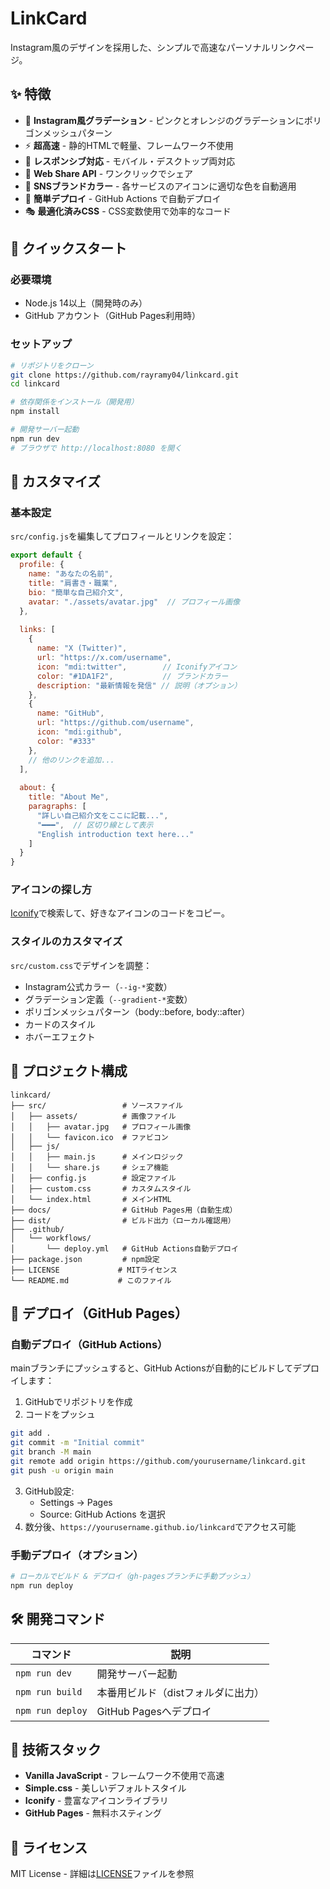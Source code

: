 # LinkCard

Instagram風のデザインを採用した、シンプルで高速なパーソナルリンクページ。

## ✨ 特徴

- 🎨 **Instagram風グラデーション** - ピンクとオレンジのグラデーションにポリゴンメッシュパターン
- ⚡ **超高速** - 静的HTMLで軽量、フレームワーク不使用
- 📱 **レスポンシブ対応** - モバイル・デスクトップ両対応
- 🔗 **Web Share API** - ワンクリックでシェア
- 🎯 **SNSブランドカラー** - 各サービスのアイコンに適切な色を自動適用
- 🚀 **簡単デプロイ** - GitHub Actions で自動デプロイ
- 🎭 **最適化済みCSS** - CSS変数使用で効率的なコード

## 🚀 クイックスタート

### 必要環境
- Node.js 14以上（開発時のみ）
- GitHub アカウント（GitHub Pages利用時）

### セットアップ

```bash
# リポジトリをクローン
git clone https://github.com/rayramy04/linkcard.git
cd linkcard

# 依存関係をインストール（開発用）
npm install

# 開発サーバー起動
npm run dev
# ブラウザで http://localhost:8080 を開く
```

## 📝 カスタマイズ

### 基本設定

`src/config.js`を編集してプロフィールとリンクを設定：

```javascript
export default {
  profile: {
    name: "あなたの名前",
    title: "肩書き・職業",
    bio: "簡単な自己紹介文",
    avatar: "./assets/avatar.jpg"  // プロフィール画像
  },
  
  links: [
    {
      name: "X (Twitter)",
      url: "https://x.com/username",
      icon: "mdi:twitter",        // Iconifyアイコン
      color: "#1DA1F2",           // ブランドカラー
      description: "最新情報を発信" // 説明（オプション）
    },
    {
      name: "GitHub",
      url: "https://github.com/username",
      icon: "mdi:github",
      color: "#333"
    },
    // 他のリンクを追加...
  ],
  
  about: {
    title: "About Me",
    paragraphs: [
      "詳しい自己紹介文をここに記載...",
      "━━━",  // 区切り線として表示
      "English introduction text here..."
    ]
  }
}
```

### アイコンの探し方

[Iconify](https://icon-sets.iconify.design/)で検索して、好きなアイコンのコードをコピー。

### スタイルのカスタマイズ

`src/custom.css`でデザインを調整：
- Instagram公式カラー（`--ig-*`変数）
- グラデーション定義（`--gradient-*`変数）
- ポリゴンメッシュパターン（body::before, body::after）
- カードのスタイル
- ホバーエフェクト

## 📁 プロジェクト構成

```
linkcard/
├── src/                 # ソースファイル
│   ├── assets/          # 画像ファイル
│   │   ├── avatar.jpg   # プロフィール画像
│   │   └── favicon.ico  # ファビコン
│   ├── js/
│   │   ├── main.js      # メインロジック
│   │   └── share.js     # シェア機能
│   ├── config.js        # 設定ファイル
│   ├── custom.css       # カスタムスタイル
│   └── index.html       # メインHTML
├── docs/                # GitHub Pages用（自動生成）
├── dist/                # ビルド出力（ローカル確認用）
├── .github/
│   └── workflows/
│       └── deploy.yml   # GitHub Actions自動デプロイ
├── package.json         # npm設定
├── LICENSE             # MITライセンス
└── README.md           # このファイル
```

## 🚢 デプロイ（GitHub Pages）

### 自動デプロイ（GitHub Actions）

mainブランチにプッシュすると、GitHub Actionsが自動的にビルドしてデプロイします：

1. GitHubでリポジトリを作成
2. コードをプッシュ
```bash
git add .
git commit -m "Initial commit"
git branch -M main
git remote add origin https://github.com/yourusername/linkcard.git
git push -u origin main
```
3. GitHub設定:
   - Settings → Pages
   - Source: GitHub Actions を選択
4. 数分後、`https://yourusername.github.io/linkcard`でアクセス可能

### 手動デプロイ（オプション）

```bash
# ローカルでビルド & デプロイ（gh-pagesブランチに手動プッシュ）
npm run deploy
```

## 🛠 開発コマンド

| コマンド | 説明 |
|---------|------|
| `npm run dev` | 開発サーバー起動 |
| `npm run build` | 本番用ビルド（distフォルダに出力） |
| `npm run deploy` | GitHub Pagesへデプロイ |

## 🔧 技術スタック

- **Vanilla JavaScript** - フレームワーク不使用で高速
- **Simple.css** - 美しいデフォルトスタイル
- **Iconify** - 豊富なアイコンライブラリ
- **GitHub Pages** - 無料ホスティング

## 📄 ライセンス

MIT License - 詳細は[LICENSE](./LICENSE)ファイルを参照